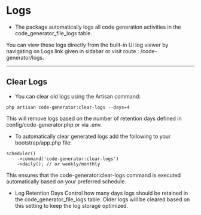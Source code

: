 #  Logs
- The package automatically logs all code generation activities in the code_generator_file_logs table. 

You can view these logs directly from the built-in UI log viewer by navigating on Logs link
given in sidabar or visit route : /code-generator/logs.

---

##  Clear Logs
- You can clear old logs using the Artisan command:
```
php artisan code-generator:clear-logs --days=4
```
 This will remove logs based on the number of retention days defined in config/code-generator.php or via .env.

-  To automatically clear generated logs add the following to your bootstrap/app.php file:

```
scheduler()
    ->command('code-generator:clear-logs')
    ->daily(); // or weekly/monthly
```

This ensures that the code-generator:clear-logs command is executed automatically based on your preferred schedule.

- Log Retention Days
 Control how many days logs should be retained in the code_generator_file_logs table. Older logs will be cleared based on this setting to keep the log storage optimized.